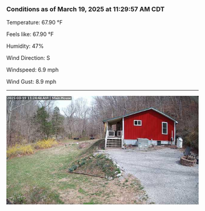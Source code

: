 ### Conditions as of March 19, 2025 at 11:29:57 AM CDT 

Temperature: 67.90 &deg;F

Feels like: 67.90 &deg;F

Humidity: 47%

Wind Direction: S

Windspeed: 6.9 mph

Wind Gust: 8.9 mph

---

<img src="./images/latest.jpeg"/>

